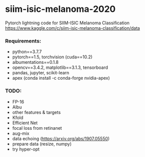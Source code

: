 # siim-isic-melanoma-2020
Pytorch lightning code for SIIM-ISIC Melanoma Classification https://www.kaggle.com/c/siim-isic-melanoma-classification/data

### Requirements:
 - python==3.7.7
 - pytorch==1.5, torchvision (cuda==10.2)
 - albumentations==0.1.8
 - opencv==3.4.2, matplotlib==3.1.3, tensorboard
 - pandas, jupyter, scikit-learn
 - apex (conda install -c conda-forge nvidia-apex)
 
 ### TODO:
  - FP-16
  - Albu
  - other features & targets
  - Kfold
  - Efficient Net
  - focal loss from retinanet
  - aug-mix
  - data echoing (https://arxiv.org/abs/1907.05550)
  - prepare data (resize, numpy)
  - try hyper-opt